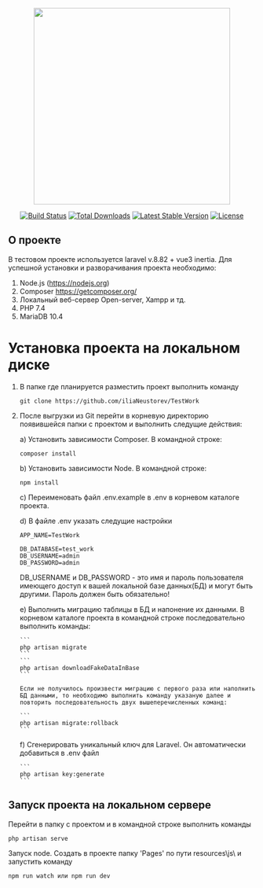 <p align="center"><a href="https://laravel.com" target="_blank"><img src="https://raw.githubusercontent.com/laravel/art/master/logo-lockup/5%20SVG/2%20CMYK/1%20Full%20Color/laravel-logolockup-cmyk-red.svg" width="400"></a></p>

<p align="center">
<a href="https://travis-ci.org/laravel/framework"><img src="https://travis-ci.org/laravel/framework.svg" alt="Build Status"></a>
<a href="https://packagist.org/packages/laravel/framework"><img src="https://img.shields.io/packagist/dt/laravel/framework" alt="Total Downloads"></a>
<a href="https://packagist.org/packages/laravel/framework"><img src="https://img.shields.io/packagist/v/laravel/framework" alt="Latest Stable Version"></a>
<a href="https://packagist.org/packages/laravel/framework"><img src="https://img.shields.io/packagist/l/laravel/framework" alt="License"></a>
</p>

## О проекте

В тестовом проекте используется laravel v.8.82 + vue3 inertia.
Для успешной установки и разворачивания проекта необходимо:

1. Node.js (https://nodejs.org)
2. Composer https://getcomposer.org/
3. Локальный веб-сервер Open-server, Xampp и тд.
4. PHP 7.4
5. MariaDB 10.4

# Установка проекта на локальном диске

1.  В папке где планируется разместить проект выполнить команду

    ```
    git clone https://github.com/iliaNeustorev/TestWork
    ```

2.  После выгрузки из Git перейти в корневую директорию появившейся папки с проектом и выполнить следущие действия:

    a) Установить зависимости Composer. В командной строке:

    ```
    composer install
    ```

    b) Установить зависимости Node. В командной строке:

    ```
    npm install
    ```

    c) Переименовать файл .env.example в .env в корневом каталоге проекта.

    d) В файле .env указать следущие настройки

    ```
    APP_NAME=TestWork

    DB_DATABASE=test_work
    DB_USERNAME=admin
    DB_PASSWORD=admin
    ```

    DB_USERNAME и DB_PASSWORD - это имя и пароль пользователя имеющего доступ к вашей локальной базе данных(БД) и могут быть другими.
    Пароль должен быть обязательно!

    e) Выполнить миграцию таблицы в БД и напонение их данными.
    В корневом каталоге проекта в командной строке последовательно выполнить команды:

        ```
        php artisan migrate
        ```
        ```
        php artisan downloadFakeDataInBase
        ```

        Eсли не получилось произвести миграцию с первого раза или наполнить БД данными, то необходимо выполнить команду указаную далее и повторить последовательность двух вышеперечисленных команд:

        ```
        php artisan migrate:rollback
        ```

    f) Сгенерировать уникальный ключ для Laravel. Он автоматически добавиться в .env файл

        ```
        php artisan key:generate
        ```

## Запуск проекта на локальном сервере

Перейти в папку с проектом и в командной строке выполнить команды

```
php artisan serve
```

Запуск node. Создать в проекте папку 'Pages' по пути resources\js\ и запустить команду

```
npm run watch или npm run dev
```
